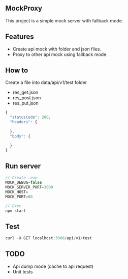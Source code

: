 ## MockProxy
This project is a simple mock server with fallback mode.

## Features
- Create api mock with folder and json files.
- Proxy to other api mock using fallback mode.

## How to
Create a file into data/api/v1/test folder
- res_get.json
- res_post.json
- res_put.json

```js
{
  "statusCode": 200,
  "headers": {
    
  },
  "body": {

  }
}
```

## Run server
```js
// Create .env
MOCK_DEBUG=false
MOCK_SERVER_PORT=3000
MOCK_HOST=
MOCK_PORT=80

// Exec
npm start
```

## Test 

```js
curl -X GET localhost:3000/api/v1/test
```

## TODO
- Api dump mode (cache to api request)
- Unit tests